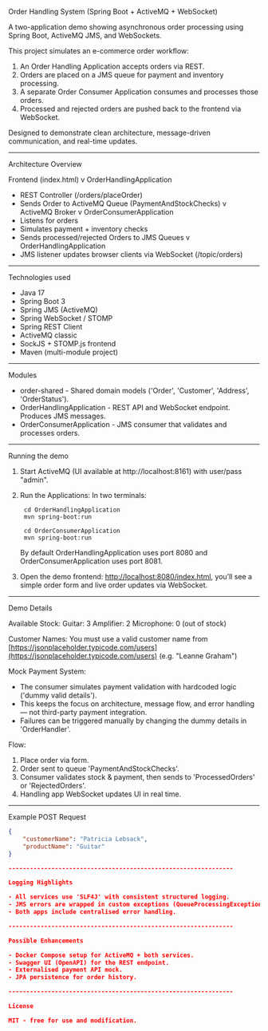 Order Handling System (Spring Boot + ActiveMQ + WebSocket)

A two-application demo showing asynchronous order processing using Spring Boot, ActiveMQ JMS, and WebSockets.

This project simulates an e-commerce order workflow:
1. An Order Handling Application accepts orders via REST.
2. Orders are placed on a JMS queue for payment and inventory processing.
3. A separate Order Consumer Application consumes and processes those orders.
4. Processed and rejected orders are pushed back to the frontend via WebSocket.

Designed to demonstrate clean architecture, message-driven communication, and real-time updates.

---------------------------------------------------------------

Architecture Overview

Frontend (index.html) 
v
OrderHandlingApplication
- REST Controller (/orders/placeOrder)
- Sends Order to ActiveMQ Queue (PaymentAndStockChecks)
v
ActiveMQ Broker
v
OrderConsumerApplication
- Listens for orders
- Simulates payment + inventory checks
- Sends processed/rejected Orders to JMS Queues
v
OrderHandlingApplication
- JMS listener updates browser clients via WebSocket (/topic/orders)
---------------------------------------------------------------

Technologies used

- Java 17
- Spring Boot 3
- Spring JMS (ActiveMQ)
- Spring WebSocket / STOMP
- Spring REST Client
- ActiveMQ classic
- SockJS + STOMP.js frontend
- Maven (multi-module project)

---------------------------------------------------------------

Modules

- order-shared - Shared domain models ('Order', 'Customer', 'Address', 'OrderStatus'). 
- OrderHandlingApplication - REST API and WebSocket endpoint. Produces JMS messages. 
- OrderConsumerApplication - JMS consumer that validates and processes orders. 

---------------------------------------------------------------
Running the demo

1. Start ActiveMQ (UI available at http://localhost:8161) with user/pass "admin".

2. Run the Applications:
	In two terminals:
    
		cd OrderHandlingApplication
		mvn spring-boot:run
		
		cd OrderConsumerApplication
		mvn spring-boot:run
		
	By default OrderHandlingApplication uses port 8080 and OrderConsumerApplication uses port 8081.

3. Open the demo frontend: [http://localhost:8080/index.html](http://localhost:8080/index.html), you’ll see a simple order form and live order updates via WebSocket.

---------------------------------------------------------------

Demo Details

Available Stock:
  Guitar: 3
  Amplifier: 2
  Microphone: 0 (out of stock)

Customer Names:
  You must use a valid customer name from
  [https://jsonplaceholder.typicode.com/users](https://jsonplaceholder.typicode.com/users)
  (e.g. "Leanne Graham")
  
  Mock Payment System:
  - The consumer simulates payment validation with hardcoded logic ('dummy valid details').
  - This keeps the focus on architecture, message flow, and error handling — not third-party payment integration.
  - Failures can be triggered manually by changing the dummy details in 'OrderHandler'.

Flow:
  1. Place order via form.
  2. Order sent to queue 'PaymentAndStockChecks'.
  3. Consumer validates stock & payment, then sends to 'ProcessedOrders' or 'RejectedOrders'.
  4. Handling app WebSocket updates UI in real time.

---------------------------------------------------------------

Example POST Request 

```json
{
    "customerName": "Patricia Lebsack",
    "productName": "Guitar"
}

---------------------------------------------------------------

Logging Highlights

- All services use 'SLF4J' with consistent structured logging.
- JMS errors are wrapped in custom exceptions (QueueProcessingException).
- Both apps include centralised error handling.

---------------------------------------------------------------

Possible Enhancements

- Docker Compose setup for ActiveMQ + both services.
- Swagger UI (OpenAPI) for the REST endpoint.
- Externalised payment API mock.
- JPA persistence for order history.

---------------------------------------------------------------

License

MIT - free for use and modification.
